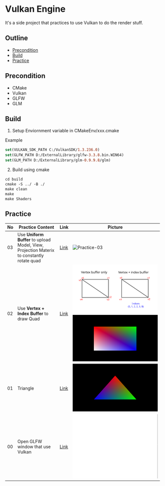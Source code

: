 # Vulkan Engine
It's a side project that practices to use Vulkan to do the render stuff.
## Outline
* [Precondition](#Precondition)
* [Build](#Build)
* [Practice](#Practice)
## Precondition
* CMake
* Vulkan
* GLFW
* GLM

## Build
1. Setup Enviornment variable in CMakeEnv/xxx.cmake

Example
```CMake
set(VULKAN_SDK_PATH C:/VulkanSDK/1.3.236.0)
set(GLFW_PATH D:/ExternalLibrary/glfw-3.3.8.bin.WIN64)
set(GLM_PATH D:/ExternalLibrary/glm-0.9.9.8/glm)
```

2. Build using cmake

```CMD
cd build
cmake -S ../ -B ./
make clean
make
make Shaders
```

## Practice
No | Practice Content | Link | Picture
---|---|---|---
03 | Use **Uniform Buffer** to upload Model, View, Projection Materix to constantly rotate quad | [Link](https://github.com/Darkgrouptw/VulkanEngine/tree/Practice-03) | ![Practice-03](Images/Practice-03.gif)
02 | Use **Vertex + Index Buffer** to draw Quad | [Link](https://github.com/Darkgrouptw/VulkanEngine/tree/Practice-02) | ![StageIndex](Images/Practice-02a.svg)![Result](Images/Practice-02b.png)
01 | Triangle | [Link](https://github.com/Darkgrouptw/VulkanEngine/tree/Practice-01) | ![Practice-01](Images/Practice-01.png)
00 | Open GLFW window that use Vulkan | [Link](https://github.com/Darkgrouptw/VulkanEngine/tree/Practice-00) | ![Practice-00](Images/Practice-00.png)
